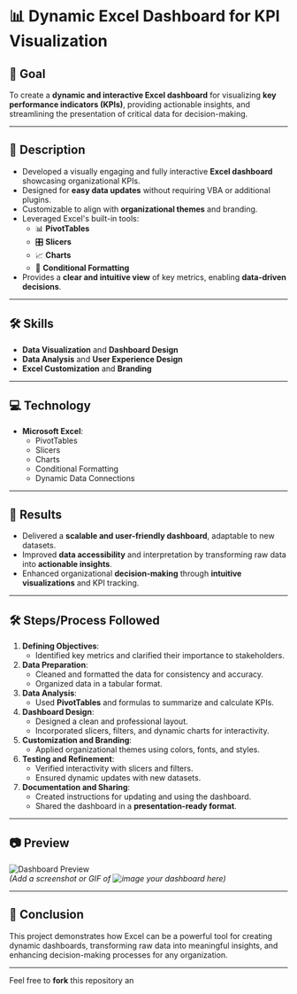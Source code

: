 # 📊 Dynamic Excel Dashboard for KPI Visualization

## 🎯 **Goal**
To create a **dynamic and interactive Excel dashboard** for visualizing **key performance indicators (KPIs)**, providing actionable insights, and streamlining the presentation of critical data for decision-making.

---

## 📝 **Description**
- Developed a visually engaging and fully interactive **Excel dashboard** showcasing organizational KPIs.
- Designed for **easy data updates** without requiring VBA or additional plugins.
- Customizable to align with **organizational themes** and branding.
- Leveraged Excel's built-in tools:
  - 📊 **PivotTables**
  - 🎛️ **Slicers**
  - 📈 **Charts**
  - 🎨 **Conditional Formatting**
- Provides a **clear and intuitive view** of key metrics, enabling **data-driven decisions**.

---

## 🛠️ **Skills**
- **Data Visualization** and **Dashboard Design**
- **Data Analysis** and **User Experience Design**
- **Excel Customization** and **Branding**

---

## 💻 **Technology**
- **Microsoft Excel**:
  - PivotTables
  - Slicers
  - Charts
  - Conditional Formatting
  - Dynamic Data Connections

---

## 🚀 **Results**
- Delivered a **scalable and user-friendly dashboard**, adaptable to new datasets.
- Improved **data accessibility** and interpretation by transforming raw data into **actionable insights**.
- Enhanced organizational **decision-making** through **intuitive visualizations** and KPI tracking.

---

## 🛠️ **Steps/Process Followed**
1. **Defining Objectives**:
   - Identified key metrics and clarified their importance to stakeholders.
2. **Data Preparation**:
   - Cleaned and formatted the data for consistency and accuracy.
   - Organized data in a tabular format.
3. **Data Analysis**:
   - Used **PivotTables** and formulas to summarize and calculate KPIs.
4. **Dashboard Design**:
   - Designed a clean and professional layout.
   - Incorporated slicers, filters, and dynamic charts for interactivity.
5. **Customization and Branding**:
   - Applied organizational themes using colors, fonts, and styles.
6. **Testing and Refinement**:
   - Verified interactivity with slicers and filters.
   - Ensured dynamic updates with new datasets.
7. **Documentation and Sharing**:
   - Created instructions for updating and using the dashboard.
   - Shared the dashboard in a **presentation-ready format**.

---

## 📷 **Preview**
![Dashboard Preview](https://via.placeholder.com/800x400.png)  
*(Add a screenshot or GIF of ![image](https://github.com/user-attachments/assets/0b8e7660-d7b3-478c-84af-c521f19657be)
your dashboard here)*

---

## 📌 **Conclusion**
This project demonstrates how Excel can be a powerful tool for creating dynamic dashboards, transforming raw data into meaningful insights, and enhancing decision-making processes for any organization.

---

Feel free to **fork** this repository an

